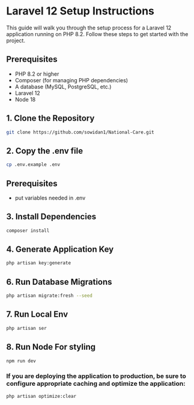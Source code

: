 # Laravel 12 Setup Instructions

This guide will walk you through the setup process for a Laravel 12 application running on PHP 8.2. Follow these steps to get started with the project.

## Prerequisites

- PHP 8.2 or higher
- Composer (for managing PHP dependencies)
- A database (MySQL, PostgreSQL, etc.)
- Laravel 12
- Node 18

## 1. Clone the Repository
```bash
git clone https://github.com/sowidan1/National-Care.git
```
## 2. Copy the .env file

```bash
cp .env.example .env
```

## Prerequisites
- put variables needed in .env

## 3. Install Dependencies
```bash
composer install
```
## 4. Generate Application Key
```bash
php artisan key:generate
```

## 6. Run Database Migrations
```bash
php artisan migrate:fresh --seed
```

## 7. Run Local Env
```bash
php artisan ser
```

## 8. Run Node For styling
```bash
npm run dev
```

### If you are deploying the application to production, be sure to configure appropriate caching and optimize the application:
```bash
php artisan optimize:clear
